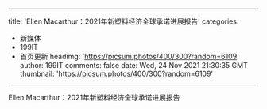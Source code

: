 
---
title: 'Ellen Macarthur：2021年新塑料经济全球承诺进展报告'
categories: 
 - 新媒体
 - 199IT
 - 首页更新
headimg: 'https://picsum.photos/400/300?random=6109'
author: 199IT
comments: false
date: Wed, 24 Nov 2021 21:30:35 GMT
thumbnail: 'https://picsum.photos/400/300?random=6109'
---

<div>   
Ellen Macarthur：2021年新塑料经济全球承诺进展报告  
</div>
            
